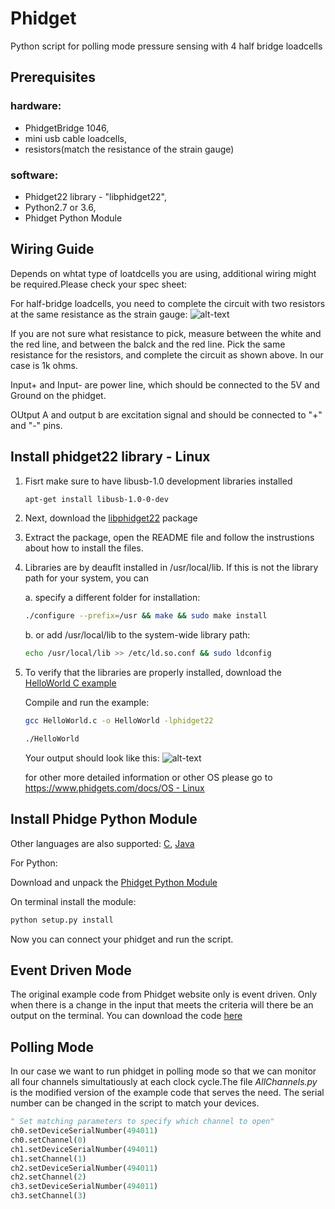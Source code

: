 # Phidget
Python script for polling mode pressure sensing with 4 half bridge loadcells

## Prerequisites
### hardware:  
* PhidgetBridge 1046, 
* mini usb cable loadcells, 
* resistors(match the resistance of the strain gauge)

### software:
* Phidget22 library - "libphidget22",
* Python2.7 or 3.6,
* Phidget Python Module


## Wiring Guide
Depends on whtat type of loatdcells you are using, additional wiring might be required.Please check your spec sheet:

For half-bridge loadcells, you need to complete the circuit with two resistors at the same resistance as the strain gauge:
![alt-text](https://www.xsimulator.net/community/attachments/30j0d2t-jpg.24306/)

If you are not sure what resistance to pick, measure between the white and the red line, and between the balck and the red line. Pick the same resistance for the resistors, and complete the circuit as shown above. In our case is 1k ohms.

Input+ and Input- are power line, which should be connected to the 5V and Ground on the phidget.

OUtput A and output b are excitation signal and should be connected to "+" and "-" pins. 


## Install phidget22 library - Linux
1. Fisrt make sure to have libusb-1.0 development libraries installed
   ```bash
   apt-get install libusb-1.0-0-dev
   ```
2. Next, download the 
[libphidget22](https://www.phidgets.com/downloads/phidget22/libraries/linux/libphidget22.tar.gz)
package
3. Extract the package, open the README file and follow the instrustions about how to install the files.

3. Libraries are by deauflt installed in /usr/local/lib. If this is not the library path for your system, you can

   a. specify a different folder for installation:
   ```bash
   ./configure --prefix=/usr && make && sudo make install
   ```
  
   b. or add /usr/local/lib to the system-wide library path:
  
   ```bash
   echo /usr/local/lib >> /etc/ld.so.conf && sudo ldconfig
   ```
4. To verify that the libraries are properly installed, download the 
[HelloWorld C example](https://www.phidgets.com/downloads/phidget22/examples/c/Manager/Phidget22_HelloWorld_C_Ex.zip)

   Compile and run the example:
   ```bash
   gcc HelloWorld.c -o HelloWorld -lphidget22
   ```
   ```bash
   ./HelloWorld
   ```
   Your output should look like this:
   ![alt-text](https://www.phidgets.com/docs/images/1/1a/Linux_helloworld.PNG)
   
   
   for other more detailed information or other OS please go to [https://www.phidgets.com/docs/OS - Linux](https://www.phidgets.com/docs/OS_-_Linux#Getting_Started_with_Linux)
   
   
## Install Phidge Python Module
Other languages are also supported: 
[C](https://www.phidgets.com/docs/Language_-_C),
[Java](https://www.phidgets.com/docs/Language_-_Java) 

For Python:

Download and unpack the 
[Phidget Python Module](https://www.phidgets.com/downloads/phidget22/libraries/any/Phidget22Python.zip)

On terminal install the module:
```bash
python setup.py install
```

Now you can connect your phidget and run the script.


## Event Driven Mode
The original example code from Phidget website only is event driven. Only when there is a change in the input that meets the criteria will there be an output on the terminal. You can download the code
[here](https://www.phidgets.com/downloads/phidget22/examples/python/VoltageRatioInput/Phidget22_VoltageRatio_Python_Ex.zip)


## Polling Mode
In our case we want to run phidget in polling mode so that we can monitor all four channels simultatiously at each clock cycle.The file *AllChannels.py* is the modified version of the example code that serves the need. The serial number can be changed in the script to match your devices.
```python
" Set matching parameters to specify which channel to open"
ch0.setDeviceSerialNumber(494011)
ch0.setChannel(0)
ch1.setDeviceSerialNumber(494011)
ch1.setChannel(1)
ch2.setDeviceSerialNumber(494011)
ch2.setChannel(2)
ch3.setDeviceSerialNumber(494011)
ch3.setChannel(3)
```

